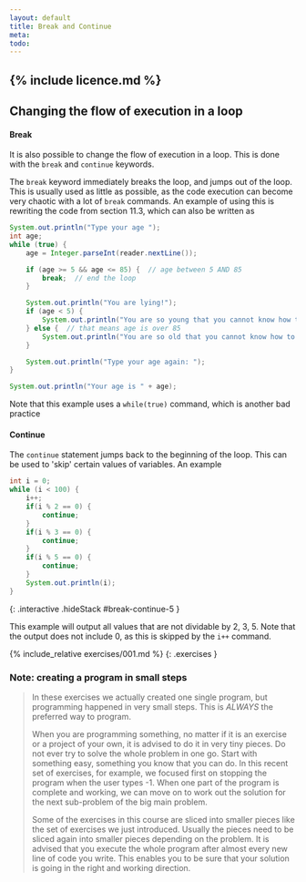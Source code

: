 ```yaml
---
layout: default
title: Break and Continue
meta: 
todo: 
---
```

{% include licence.md %}
---
## Changing the flow of execution in a loop

#### Break

It is also possible to change the flow of execution in a loop. This is done with the `break` and `continue` keywords.

The `break` keyword immediately breaks the loop, and jumps out of the loop. This is usually used as little as possible, as the code execution can become very chaotic with a lot of `break` commands. An example of using this is rewriting the code from section 11.3, which can also be written as

```java
System.out.println("Type your age ");
int age;
while (true) {
    age = Integer.parseInt(reader.nextLine());

    if (age >= 5 && age <= 85) {  // age between 5 AND 85
        break;  // end the loop
    }

    System.out.println("You are lying!");
    if (age < 5) {
        System.out.println("You are so young that you cannot know how to write!");
    } else {  // that means age is over 85
        System.out.println("You are so old that you cannot know how to use a computer!");
    }

    System.out.println("Type your age again: ");
}

System.out.println("Your age is " + age);
```


Note that this example uses a `while(true)` command, which is another bad practice

#### Continue

The `continue` statement jumps back to the beginning of the loop. This can be used to 'skip' certain values of variables. An example

```java
int i = 0;
while (i < 100) {
    i++;
    if(i % 2 == 0) {
        continue;
    }
    if(i % 3 == 0) {
        continue;
    }
    if(i % 5 == 0) {
        continue;
    }
    System.out.println(i);
}
```
{: .interactive .hideStack #break-continue-5 }

This example will output all values that are not dividable by 2, 3, 5. Note that the output does not include 0, as this is skipped by the `i++` command. 

{% include_relative exercises/001.md %}
{: .exercises }

### Note: creating a program in small steps
>In these exercises we actually created one single program, but programming happened in very small steps. This is *ALWAYS* the preferred way to program.
>
>When you are programming something, no matter if it is an exercise or a project of your own, it is advised to do it in very tiny pieces. Do not ever try to solve the whole problem in one go. Start with something easy, something you know that you can do. In this recent set of exercises, for example, we focused first on stopping the program when the user types -1. When one part of the program is complete and working, we can move on to work out the solution for the next sub-problem of the big main problem.
>
>Some of the exercises in this course are sliced into smaller pieces like the set of exercises we just introduced. Usually the pieces need to be sliced again into smaller pieces depending on the problem. It is advised that you execute the whole program after almost every new line of code you write. This enables you to be sure that your solution is going in the right and working direction.
